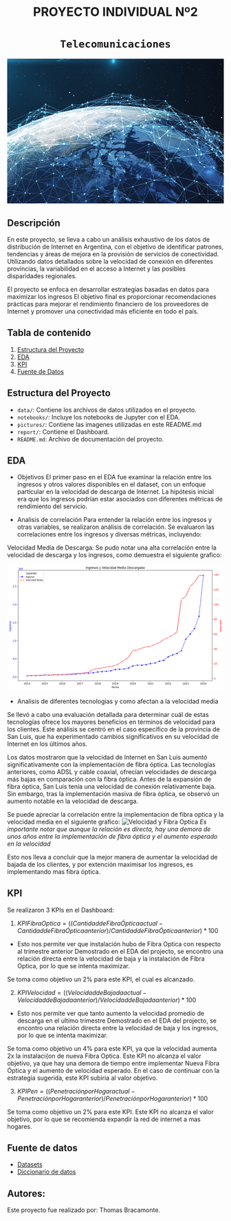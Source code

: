 <h1 align='center'>
 <b>PROYECTO INDIVIDUAL Nº2</b>
</h1>

# <h1 align="center">**`Telecomunicaciones`**</h1>

<p align='center'>
<img src="./pictures/Banner.jpg" >
<p>

## Descripción
En este proyecto, se lleva a cabo un análisis exhaustivo de los datos de distribución de Internet en Argentina, con el objetivo de identificar patrones, tendencias y áreas de mejora en la provisión de servicios de conectividad. Utilizando datos detallados sobre la velocidad de conexión en diferentes provincias, la variabilidad en el acceso a Internet y las posibles disparidades regionales.

El proyecto se enfoca en desarrollar estrategias basadas en datos para maximizar los ingresos El objetivo final es proporcionar recomendaciones prácticas para mejorar el rendimiento financiero de los proveedores de Internet y promover una conectividad más eficiente en todo el país.

## Tabla de contenido
1. [Estructura del Proyecto](#estructura-del-proyecto)
2. [EDA](#EDA)
3. [KPI](#KPI)
4. [Fuente de Datos](#fuente-de-datos)



## Estructura del Proyecto
- `data/`: Contiene los archivos de datos utilizados en el proyecto.
- `notebooks/`: Incluye los notebooks de Jupyter con el EDA.
- `pictures/`: Contiene las imagenes utilizadas en este README.md
- `report/`: Contiene el Dashboard.
- `README.md`: Archivo de documentación del proyecto.

## EDA

- Objetivos
El primer paso en el EDA fue examinar la relación entre los ingresos y otros valores disponibles en el dataset, con un enfoque particular en la velocidad de descarga de Internet. La hipótesis inicial era que los ingresos podrían estar asociados con diferentes métricas de rendimiento del servicio.

- Analisis de correlación
Para entender la relación entre los ingresos y otras variables, se realizaron análisis de correlación. Se evaluaron las correlaciones entre los ingresos y diversas métricas, incluyendo:

Velocidad Media de Descarga: Se pudo notar una alta correlación entre la velocidad de descarga y los ingresos, como demuestra el siguiente grafico:

![Ingresos y Velocidad](./pictures/Ingresos%20y%20Velocidad%20Media%20Descargada.png)

- Analisis de diferentes tecnologias y como afectan a la velocidad media

Se llevó a cabo una evaluación detallada para determinar cuál de estas tecnologías ofrece los mayores beneficios en términos de velocidad para los clientes. Este análisis se centró en el caso específico de la provincia de San Luis, que ha experimentado cambios significativos en su velocidad de Internet en los últimos años.

Los datos mostraron que la velocidad de Internet en San Luis aumentó significativamente con la implementación de fibra óptica. Las tecnologías anteriores, como ADSL y cable coaxial, ofrecían velocidades de descarga más bajas en comparación con la fibra óptica.  Antes de la expansión de fibra óptica, San Luis tenía una velocidad de conexión relativamente baja. Sin embargo, tras la implementación masiva de fibra óptica, se observó un aumento notable en la velocidad de descarga.

Se puede apreciar la correlación entre la implementacion de fibra optica y la velocidad media en el siguiente grafico:
![Velocidad y Fibra Optica](./pictures/Velocidad%20de%20Bajada%20y%20Fibra%20%C3%93ptica%20en%20San%20Luis.png)
*Es importante notar que aunque la relación es directa, hay una demora de unos años entre la implementación de fibra óptica y el aumento esperado en la velocidad*

Esto nos lleva a concluir que la mejor manera de aumentar la velocidad de bajada de los clientes, y por extención maximisar los ingresos, es implementando mas fibra óptica.

## KPI
Se realizaron 3 KPIs en el Dashboard:

1. $`KPI Fibra Optica = ((Cantidad de Fibra Óptica actual - Cantidad de Fibra Óptica anterior) / Cantidad de Fibra Óptica anterior) * 100`$

- Esto nos permite ver que instalación hubo de Fibra Optica con respecto al trimestre anterior
Demostrado en el EDA del projecto, se encontro una relación directa entre la velocidad de baja y la instalación de Fibra Optica, por lo que se intenta maximizar.

Se toma como objetivo un 2% para este KPI, el cual es alcanzado.

2. $`KPI Velocidad = ((Velocidad de Bajada actual - Velocidad de Bajada anterior) / Velocidad de Bajada anterior) * 100`$

- Esto nos permite ver que tanto aumento la velocidad promedio de descarga en el ultimo trimestre
Demostrado en el EDA del projecto, se encontro una relación directa entre la velocidad de baja y los ingresos, por lo que se intenta maximizar.

Se toma como objetivo un 4% para este KPI, ya que la velocidad aumenta 2x la instalaci{on de nueva Fibra Optica.
Este KPI no alcanza el valor objetivo, ya que hay una demora de tiempo entre implementar Nueva Fibra Óptica y el aumento de velocidad esperado.
En el caso de continuar con la estrategia sugerida, este KPI subiria al valor objetivo.

3. $`KPI Pen = ((Penetración por Hogar actual - Penetración por Hogar anterior) / Penetración por Hogar anterior) * 100`$

Se toma como objetivo un 2% para este KPI.
Este KPI no alcanza el valor objetivo, por lo que se recomienda expandir la red de internet a mas hogares.

## **Fuente de datos**
- [Datasets](https://indicadores.enacom.gob.ar/datos-abiertos)
- [Diccionario de datos](https://docs.google.com/document/d/1BYW0vT_DNIjjKM9v4hNg5KmqjRNOc7OBB1jCXc80gnI/edit#heading=h.hjukififf3ol)
 
## Autores:
Este proyecto fue realizado por: Thomas Bracamonte.
<br/>
